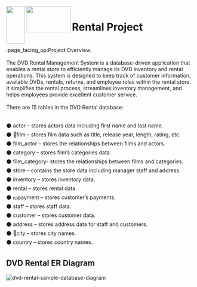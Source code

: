 <img align="left" width="50" height="100" src="https://github.com/shruthits02/SQL_PROJECT/assets/147556178/aa2c7c7a-5212-44d4-8d2e-d592760e206f">
<img align="left" width="120" height="70" src="https://github.com/shruthits02/SQL_PROJECT/assets/147556178/a99a963a-f4a7-4a01-872f-0ebf229a19ba">
<h1>Rental Project</h1>
<br>
:page_facing_up:Project Overview:
<br>
<br>
The DVD Rental Management System is a database-driven application that enables a rental store to efficiently manage its DVD inventory and rental operations. This system is designed to keep track of customer information, available DVDs, rentals, returns, and employee roles within the rental store. It simplifies the rental process, streamlines inventory management, and helps employees provide excellent customer service.<br>
<br>
There are 15 tables in the DVD Rental database:<br><br>

:black_circle: actor – stores actors data including first name and last name.<br>
:black_circle: :movie_camera:film – stores film data such as title, release year, length, rating, etc.<br>
:black_circle: film_actor – stores the relationships between films and actors.<br>
:black_circle: category – stores film’s categories data.<br>
:black_circle: film_category- stores the relationships between films and categories.<br>
:black_circle: store – contains the store data including manager staff and address.<br>
:black_circle: inventory – stores inventory data.<br>
:black_circle: rental – stores rental data.<br>
:black_circle: :dollar:payment – stores customer’s payments.<br>
:black_circle: staff – stores staff data.<br>
:black_circle: customer – stores customer data.<br>
:black_circle: address – stores address data for staff and customers.<br>
:black_circle: :city_sunrise:city – stores city names.<br>
:black_circle: country – stores country names.<br>



<h2>DVD Rental ER Diagram</h2>

![dvd-rental-sample-database-diagram](https://github.com/shruthits02/SQL_PROJECT/assets/147556178/8dc0208c-4d42-4867-9780-f8425ad8c694)




